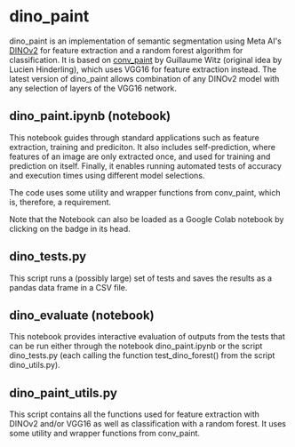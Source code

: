 # dino_paint

dino_paint is an implementation of semantic segmentation using Meta AI's [DINOv2](https://github.com/facebookresearch/dinov2) for feature extraction and a random forest algorithm for classification. It is based on [conv_paint](https://github.com/guiwitz/napari-convpaint) by Guillaume Witz (original idea by Lucien Hinderling), which uses VGG16 for feature extraction instead. The latest version of dino_paint allows combination of any DINOv2 model with any selection of layers of the VGG16 network.

## dino_paint.ipynb (notebook)

This notebook guides through standard applications such as feature extraction, training and prediciton. It also includes self-prediction, where features of an image are only extracted once, and used for training and prediction on itself. Finally, it enables running automated tests of accuracy and execution times using different model selections.

The code uses some utility and wrapper functions from conv_paint, which is, therefore, a requirement.

Note that the Notebook can also be loaded as a Google Colab notebook by clicking on the badge in its head.

## dino_tests.py

This script runs a (possibly large) set of tests and saves the results as a pandas data frame in a CSV file.

## dino_evaluate (notebook)

This notebook provides interactive evaluation of outputs from the tests that can be run either through the notebook dino_paint.ipynb or the script dino_tests.py (each calling the function test_dino_forest() from the script dino_utils.py).

## dino_paint_utils.py

This script contains all the functions used for feature extraction with DINOv2 and/or VGG16 as well as classification with a random forest. It uses some utility and wrapper functions from conv_paint.